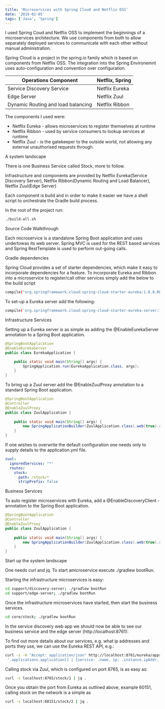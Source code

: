```yaml
---
title: 'Microservices with Spring Cloud and Netflix OSS'
date: '2019-02-05'
tags: ['Java', 'Spring']
---
```


I used Spring Coud and Netflix OSS to implement the beginnings of a microservices architecture.  We use components from both to allow separately deployed services to communicate with each other without manual administration.  

Spring Cloud is a project in the spring.io family which is based on components from Netflix OSS.  The integration into the Spring Environemnt uses auto-configuration and convention over configuration.

| Operations Component               | Netflix, Spring |
| -----------------------------------| --------------- |
| Service Discovery Service          | Netflix Eureka  |
| Edge Server                        | Netflix Zuul    |
| Dynamic Routing and load balancing | Netflix Ribbon  |

The components I used were:

* Netflix Eureka - allows microservices to register themselves at runtime
* Netflix Ribbon - used by service consumers to lookup services at runtime
* Netflix Zuul - is the gatekeeper to the outside world, not allowing any external unauthorised requests through.

A system landscape

There is one Business Service called Stock, more to follow.

Infrastructure and components are provided by Netflix Eureka(Service Discovery Server), Netflix Ribbon(Dynamic Routing and Load Balancer), Netflix Zuul(Edge Server)

Each component is build and in order to make it easier we have a shell script to orchestrate the Gradle build process.  

In the root of the project run:

```bash
./build-all.sh
```

Source Code Walkthrough

Each microservice is a standalone Spring Boot application and uses undertowas its web server.  Spring MVC is used for the REST based services and Spring RestTemplate is used to perform out-going calls.

Gradle dependencies

Spring Cloud provides a set of starter dependencies, which make it easy to incorporate dependencies for a feature.  To incorporate Eureka and Ribbon into a microservice to register/call other services simply add the below to the build script

```bash
compile("org.springframework.cloud:spring-cloud-starter-eureka:1.0.0.RELEASE")
```

To set-up a Eureka server add the following:

```bash
compile('org.springframework.cloud:spring-cloud-starter-eureka-server:1.0.0.RELEASE')
```

Infrastructure Services

Setting up a Eureka server is as simple as adding the @EnableEurekaServer annotation to a Spring Boot application.

```java
@SpringBootApplication
@EnableEurekaServer
public class EurekaApplication {

    public static void main(String[] args) {
        SpringApplication.run(EurekaApplication.class, args);
    }
}
```

To bring up a Zuul server add the @EnableZuulProxy annotation to a standard Spring Boot application.

```java
@SpringBootApplication
@Controller
@EnableZuulProxy
public class ZuulApplication {
	
    public static void main(String[] args) {
        new SpringApplicationBuilder(ZuulApplication.class).web(true).run(args);
    }
}
```

If one wishes to overwrite the default configuration one needs only to supply details to the application.yml file.

```yaml
zuul:
  ignoredServices: "*"
  routes:
    stock:
      path: /stock/*
      stripPrefix: false

```



Business Services

To auto register microservices with Eureka, add a @EnableDiscoveryClient - annotation to the Spring Boot application.

```java
@SpringBootApplication
@Controller
@EnableZuulProxy
public class ZuulApplication {
	
    public static void main(String[] args) {
        new SpringApplicationBuilder(ZuulApplication.class).web(true).run(args);
    }
}
```


Start up the system landscape

One needs curl and jq.  To start amicroservice execute ./gradlew bootRun.

Starting the infrastructure microservices is easy:

```bash
cd support/discovery-server; ./gradlew bootRun
cd support/edge-server; ./gradlew bootRun
```

Once the infrastructure microservices have started, then start the business services.

```bash
cd core/stock; ./gradlew bootRun
```

In the service discovery web app we should now be able to see our business service and the edge server (http://localhost:8761):

To find out more details about our services, e.g. what ip addresses and ports they use, we can use the Eureka REST API, e.g.:

```bash
curl -s -H "Accept: application/json" http://localhost:8761/eureka/apps | jq 
 '.applications.application[] | {service: .name, ip: .instance.ipAddr, port: .instance.port."$"}'
```

Calling stock via Zuul, which is configured on port 8765, is as easy as:

```bash
curl -s localhost:8765/stock/1 | jq .
```

Once you obtain the port from Eureka as outlined above, example 60151, calling stock on the network is a simple as

```bash
curl -s localhost:60151/stock/2 | jq .
```